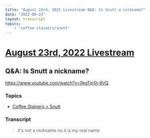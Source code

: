 ```yaml
---
title: "August 23rd, 2022 Livestream Q&A: Is Snutt a nickname?"
date: "2022-08-23"
layout: transcript
topics:
    - "coffee-stainers/snutt"
---
```

# [August 23rd, 2022 Livestream](../2022-08-23.md)
## Q&A: Is Snutt a nickname?
https://www.youtube.com/watch?v=0kgTm5t-6VQ

### Topics
* [Coffee Stainers > Snutt](../topics/coffee-stainers/snutt.md)

### Transcript

> it's not a nickname no it is my real name
